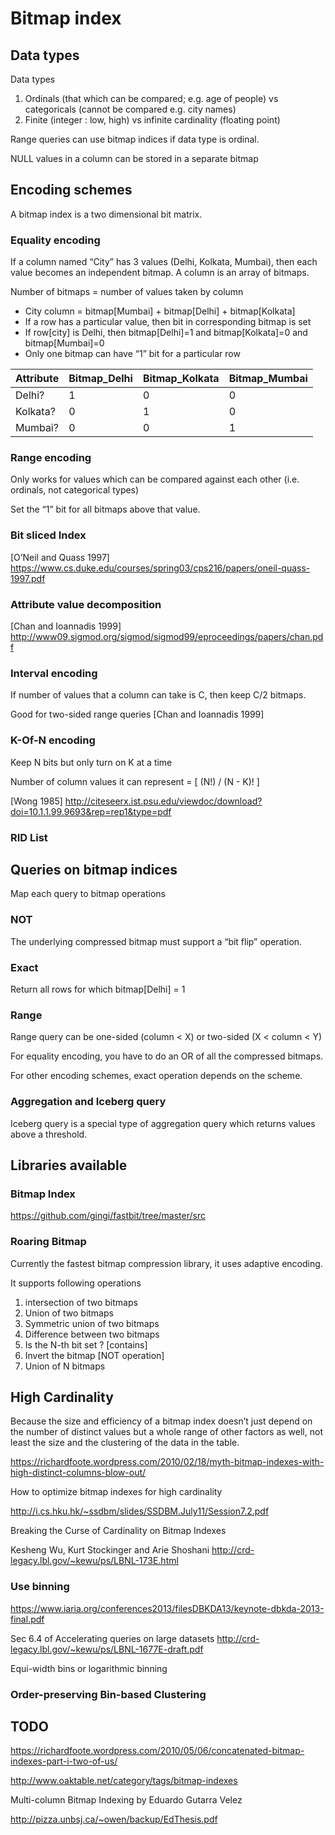 # Bitmap index

## Data types

Data types 
1. Ordinals (that which can be compared; e.g. age of people) vs categoricals (cannot be compared e.g. city names)
2. Finite (integer : low, high) vs infinite cardinality (floating point)

Range queries can use bitmap indices if data type is ordinal.

NULL values in a column can be stored in a separate bitmap

## Encoding schemes

A bitmap index is a two dimensional bit matrix.

### Equality encoding 

If a column named “City” has 3 values (Delhi, Kolkata, Mumbai), then each value becomes an independent bitmap.  A column is an array of bitmaps.  

Number of bitmaps = number of values taken by column

* City column = bitmap[Mumbai] + bitmap[Delhi] + bitmap[Kolkata]
* If a row has a particular value, then bit in corresponding bitmap is set 
* If row[city] is Delhi, then bitmap[Delhi]=1 and bitmap[Kolkata]=0 and bitmap[Mumbai]=0
* Only one bitmap can have “1” bit for a particular row

|Attribute|Bitmap_Delhi|Bitmap_Kolkata|Bitmap_Mumbai|
|---------| ---------  | --------     | ------------|
|Delhi? | 1 | 0 | 0|
|Kolkata? | 0 | 1 | 0|
|Mumbai? | 0 | 0 | 1|

### Range encoding

Only works for values which can be compared against each other (i.e. ordinals, not categorical types)

Set the “1” bit for all bitmaps above that value.

### Bit sliced Index

[O’Neil and Quass 1997]
https://www.cs.duke.edu/courses/spring03/cps216/papers/oneil-quass-1997.pdf


### Attribute value decomposition 

[Chan and Ioannadis 1999]
http://www09.sigmod.org/sigmod/sigmod99/eproceedings/papers/chan.pdf

### Interval encoding

If number of values that a column can take is C, then keep C/2 bitmaps.

Good for two-sided range queries
[Chan and Ioannadis 1999]

### K-Of-N encoding

Keep N bits but only turn on K at a time

Number of column values it can represent =  [ (N!) / (N - K)! ] 

[Wong 1985]
http://citeseerx.ist.psu.edu/viewdoc/download?doi=10.1.1.99.9693&rep=rep1&type=pdf

### RID List


## Queries on bitmap indices

Map each query to bitmap operations

### NOT

The underlying compressed bitmap must support a “bit flip” operation.

### Exact

Return all rows for which bitmap[Delhi] = 1

### Range

Range query can be one-sided (column < X) or two-sided  (X < column < Y)

For equality encoding, you have to do an OR of all the compressed bitmaps.  

For other encoding schemes, exact operation depends on the scheme.

### Aggregation and Iceberg query

Iceberg query is a special type of aggregation query which returns values above a threshold.

## Libraries available

### Bitmap Index

https://github.com/gingi/fastbit/tree/master/src

### Roaring Bitmap

Currently the fastest bitmap compression library, it uses adaptive encoding.

It supports following operations

1. intersection of two bitmaps
2. Union of two bitmaps
3. Symmetric union of two bitmaps
4. Difference between two bitmaps
5. Is the N-th bit set ? [contains]
6. Invert the bitmap [NOT operation]
7. Union of N bitmaps


## High Cardinality 

Because the size and efficiency of a bitmap index doesn’t just depend on the number of distinct values but a whole range of other factors as well, not least the size and the clustering of the data in the table.

https://richardfoote.wordpress.com/2010/02/18/myth-bitmap-indexes-with-high-distinct-columns-blow-out/

How to optimize bitmap indexes for high cardinality

http://i.cs.hku.hk/~ssdbm/slides/SSDBM.July11/Session7.2.pdf

Breaking the Curse of Cardinality on Bitmap Indexes

Kesheng Wu, Kurt Stockinger and Arie Shoshani
http://crd-legacy.lbl.gov/~kewu/ps/LBNL-173E.html

### Use binning


https://www.iaria.org/conferences2013/filesDBKDA13/keynote-dbkda-2013-final.pdf

Sec 6.4 of Accelerating queries on large datasets
http://crd-legacy.lbl.gov/~kewu/ps/LBNL-1677E-draft.pdf

Equi-width bins or logarithmic binning

### Order-preserving Bin-based Clustering

## TODO

https://richardfoote.wordpress.com/2010/05/06/concatenated-bitmap-indexes-part-i-two-of-us/

http://www.oaktable.net/category/tags/bitmap-indexes

Multi-column Bitmap Indexing by Eduardo Gutarra Velez

http://pizza.unbsj.ca/~owen/backup/EdThesis.pdf
```how do we efficiently determine whether a multi-column bitmap index is relatively small without first constructing it? We tried modeling the problem in terms of statistical characteristics such as correlation. However, we found simple heuristics based on indexing samples most effective. 
```
